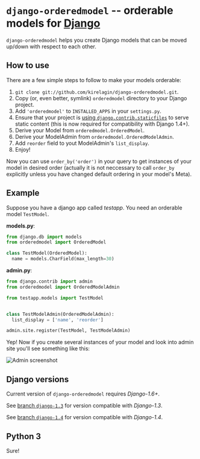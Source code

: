 `django-orderedmodel` -- orderable models for [Django](http://www.djangoproject.com/)
========================================================

`django-orderedmodel` helps you create Django models that can be
moved up/down with respect to each other.


How to use
-------------

There are a few simple steps to follow to make your models orderable:

1. `git clone git://github.com/kirelagin/django-orderedmodel.git`.
2. Copy (or, even better, symlink) `orderedmodel` directory to your
   Django project.
3. Add `'orderedmodel'` to `INSTALLED_APPS` in your `settings.py`.
8. Ensure that your project is [using `django.contrib.staticfiles`](https://docs.djangoproject.com/en/dev/howto/static-files/)
   to serve static content (this is now required for compatibility with Django 1.4+).
4. Derive your Model from `orderedmodel.OrderedModel`.
5. Derive your ModelAdmin from `orderedmodel.OrderedModelAdmin`.
6. Add `reorder` field to yout ModelAdmin's `list_display`.
7. Enjoy!

Now you can use `order_by('order')` in your query to get instances of your model
in desired order (actually it is not neccessary to call `order_by` explicitly
unless you have changed default ordering in your model's Meta).


Example
-------

Suppose you have a django app called _testapp_.
You need an orderable model `TestModel`.

**models.py**:

```python
from django.db import models
from orderedmodel import OrderedModel

class TestModel(OrderedModel):
  name = models.CharField(max_length=30)
```

**admin.py**:

```python
from django.contrib import admin
from orderedmodel import OrderedModelAdmin

from testapp.models import TestModel


class TestModelAdmin(OrderedModelAdmin):
  list_display = ['name', 'reorder']

admin.site.register(TestModel, TestModelAdmin)
```


Yep! Now if you create several instances of your model
and look into admin site you'll see something like this:

![Admin screenshot](https://raw.githubusercontent.com/kirelagin/django-orderedmodel/gh-pages/admin.png)


Django versions
---------------

Current version of `django-orderedmodel` requires *Django-1.6+*.

See [branch `django-1.3`](https://github.com/kirelagin/django-orderedmodel/tree/django-1.3)
for version compatible with *Django-1.3*.

See [branch `django-1.4`](https://github.com/kirelagin/django-orderedmodel/tree/django-1.4)
for version compatible with *Django-1.4*.


Python 3
--------

Sure!

